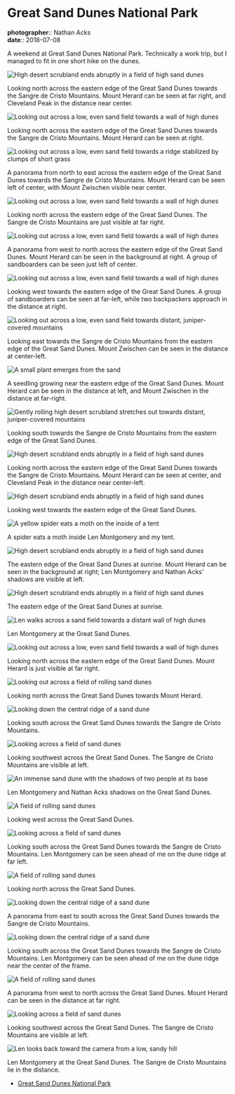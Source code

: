 # Great Sand Dunes National Park

**photographer**:: Nathan Acks  
**date**:: 2018-07-08

A weekend at Great Sand Dunes National Park. Technically a work trip, but I managed to fit in one short hike on the dunes.

![High desert scrubland ends abruptly in a field of high sand dunes](assets/2018-07-08-great-sand-dunes-national-park-01.webp)

Looking north across the eastern edge of the Great Sand Dunes towards the Sangre de Cristo Mountains. Mount Herard can be seen at far right, and Cleveland Peak in the distance near center.

![Looking out across a low, even sand field towards a wall of high dunes](assets/2018-07-08-great-sand-dunes-national-park-02.webp)

Looking north across the eastern edge of the Great Sand Dunes towards the Sangre de Cristo Mountains. Mount Herard can be seen at right.

![Looking out across a low, even sand field towards a ridge stabilized by clumps of short grass](assets/2018-07-08-great-sand-dunes-national-park-03.webp)

A panorama from north to east across the eastern edge of the Great Sand Dunes towards the Sangre de Cristo Mountains. Mount Herard can be seen left of center, with Mount Zwischen visible near center.

![Looking out across a low, even sand field towards a wall of high dunes](assets/2018-07-08-great-sand-dunes-national-park-04.webp)

Looking north across the eastern edge of the Great Sand Dunes. The Sangre de Cristo Mountains are just visible at far right.

![Looking out across a low, even sand field towards a wall of high dunes](assets/2018-07-08-great-sand-dunes-national-park-05.webp)

A panorama from west to north across the eastern edge of the Great Sand Dunes. Mount Herard can be seen in the background at right. A group of sandboarders can be seen just left of center.

![Looking out across a low, even sand field towards a wall of high dunes](assets/2018-07-08-great-sand-dunes-national-park-06.webp)

Looking west towards the eastern edge of the Great Sand Dunes. A group of sandboarders can be seen at far-left, while two backpackers approach in the distance at right.

![Looking out across a low, even sand field towards distant, juniper-covered mountains](assets/2018-07-08-great-sand-dunes-national-park-07.webp)

Looking east towards the Sangre de Cristo Mountains from the eastern edge of the Great Sand Dunes. Mount Zwischen can be seen in the distance at center-left.

![A small plant emerges from the sand](../photography/assets/2018-07-07-seedling.webp)

A seedling growing near the eastern edge of the Great Sand Dunes. Mount Herard can be seen in the distance at left, and Mount Zwischen in the distance at far-right.

![Gently rolling high desert scrubland stretches out towards distant, juniper-covered mountains](assets/2018-07-08-great-sand-dunes-national-park-09.webp)

Looking south towards the Sangre de Cristo Mountains from the eastern edge of the Great Sand Dunes.

![High desert scrubland ends abruptly in a field of high sand dunes](assets/2018-07-08-great-sand-dunes-national-park-10.webp)

Looking north across the eastern edge of the Great Sand Dunes towards the Sangre de Cristo Mountains. Mount Herard can be seen at center, and Cleveland Peak in the distance near center-left.

![High desert scrubland ends abruptly in a field of high sand dunes](assets/2018-07-08-great-sand-dunes-national-park-11.webp)

Looking west towards the eastern edge of the Great Sand Dunes.

![A yellow spider eats a moth on the inside of a tent](assets/2018-07-08-great-sand-dunes-national-park-12.webp)

A spider eats a moth inside Len Montgomery and my tent.

![High desert scrubland ends abruptly in a field of high sand dunes](assets/2018-07-08-great-sand-dunes-national-park-13.webp)

The eastern edge of the Great Sand Dunes at sunrise. Mount Herard can be seen in the background at right; Len Montgomery and Nathan Acks' shadows are visible at left.

![High desert scrubland ends abruptly in a field of high sand dunes](assets/2018-07-08-great-sand-dunes-national-park-14.webp)

The eastern edge of the Great Sand Dunes at sunrise.

![Len walks across a sand field towards a distant wall of high dunes](assets/2018-07-08-great-sand-dunes-national-park-15.webp)

Len Montgomery at the Great Sand Dunes.

![Looking out across a low, even sand field towards a wall of high dunes](assets/2018-07-08-great-sand-dunes-national-park-16.webp)

Looking north across the eastern edge of the Great Sand Dunes. Mount Herard is just visible at far right.

![Looking out across a field of rolling sand dunes](assets/2018-07-08-great-sand-dunes-national-park-17.webp)

Looking north across the Great Sand Dunes towards Mount Herard.

![Looking down the central ridge of a sand dune](assets/2018-07-08-great-sand-dunes-national-park-18.webp)

Looking south across the Great Sand Dunes towards the Sangre de Cristo Mountains.

![Looking across a field of sand dunes](assets/2018-07-08-great-sand-dunes-national-park-19.webp)

Looking southwest across the Great Sand Dunes. The Sangre de Cristo Mountains are visible at left.

![An immense sand dune with the shadows of two people at its base](../photography/assets/2018-07-08-shadows-in-the-sand.webp)

Len Montgomery and Nathan Acks shadows on the Great Sand Dunes.

![A field of rolling sand dunes](assets/2018-07-08-great-sand-dunes-national-park-21.webp)

Looking west across the Great Sand Dunes.

![Looking across a field of sand dunes](assets/2018-07-08-great-sand-dunes-national-park-22.webp)

Looking south across the Great Sand Dunes towards the Sangre de Cristo Mountains. Len Montgomery can be seen ahead of me on the dune ridge at far left.

![A field of rolling sand dunes](assets/2018-07-08-great-sand-dunes-national-park-23.webp)

Looking north across the Great Sand Dunes.

![Looking down the central ridge of a sand dune](assets/2018-07-08-great-sand-dunes-national-park-24.webp)

A panorama from east to  south across the Great Sand Dunes towards the Sangre de Cristo Mountains.

![Looking down the central ridge of a sand dune](assets/2018-07-08-great-sand-dunes-national-park-25.webp)

Looking south across the Great Sand Dunes towards the Sangre de Cristo Mountains. Len Montgomery can be seen ahead of me on the dune ridge near the center of the frame.

![A field of rolling sand dunes](assets/2018-07-08-great-sand-dunes-national-park-26.webp)

A panorama from west to north across the Great Sand Dunes. Mount Herard can be seen in the distance at far right.

![Looking across a field of sand dunes](assets/2018-07-08-great-sand-dunes-national-park-27.webp)

Looking southwest across the Great Sand Dunes. The Sangre de Cristo Mountains are visible at left.

![Len looks back toward the camera from a low, sandy hill](assets/2018-07-08-great-sand-dunes-national-park-28.webp)

Len Montgomery at the Great Sand Dunes. The Sangre de Cristo Mountains lie in the distance.

* [Great Sand Dunes National Park](https://www.nps.gov/grsa/index.htm)
